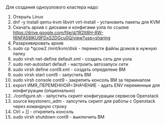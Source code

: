 Для создания одноузлового кластера надо:

1. Открыть Linux
2. dnf -y install qemu-kvm libvirt virt-install - установить пакеты для KVM
3. Скачать архив с дисками и конфигами узла по ссылке https://drive.google.com/file/d/1R2It8H-8W-f6NFA58IKU9FDxS2DGcu0Q/view?usp=sharing 
4. Разархивировать архив
5. sudo cp *qcow2 /mnt/kvm/disk - перенести файлы дсиков в нужную папку
6. sudo virsh net-define default.xml - создать сеть для узла
7. sudo net-autostart default - настроить автозапуск сети
8. sudo virsh define cont9.xml - создать определеие ВМ
9.  sudo virsh start cont9 - запустить ВМ
10. sudo virsh console cont9 - закрепить консоль ВМ за терминалом
11. export ИМЯ_ПЕРЕМЕННОЙ=ЗНАЧЕНИЕ - адать ENV переменные для конфигруации (опционально)
12. ./configure.sh - запустить скрипт конфигурации сервисов Openstack
13. source keystonerc_adm - запсутить скрипт для работы с Openstack через командную строку
14. Ctrl + [] - открепить консоль
15. sudo virsh shutdown cont9 - выключить ВМ
